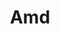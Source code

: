 ---
title: Amd
crosslinks:
- youtubefactsbot
- buildapcsales
- youtubot
- u_imguralbumbot
- nvidia
- buildapc
- pcmasterrace
- hardware
- intel
- AMDHelp
- AyyMD
- autotldr
- MassdropBot
- AMDRadeon
- GAAB350
- pcgaming
- ultrawidemasterrace
- radeon
- AMD_Stock
- VFIO
---